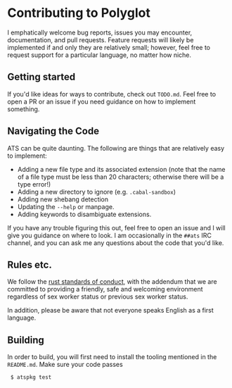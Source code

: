 # Contributing to Polyglot

I emphatically welcome bug reports, issues you may encounter, documentation, and
pull requests. Feature requests will likely be implemented if and only they are
relatively small; however, feel free to request support for a particular
language, no matter how niche.

## Getting started

If you'd like ideas for ways to contribute, check out `TODO.md`. Feel free to
open a PR or an issue if you need guidance on how to implement something.

## Navigating the Code

ATS can be quite daunting. The following are things that are relatively easy to
implement:

  * Adding a new file type and its associated extension (note that the name of
    a file type must be less than 20 characters; otherwise there will be a type
    error!)
  * Adding a new directory to ignore (e.g. `.cabal-sandbox`)
  * Adding new shebang detection
  * Updating the `--help` or manpage.
  * Adding keywords to disambiguate extensions.

If you have any trouble figuring this out, feel free to open an issue and I will
give you guidance on where to look. I am occasionally in the `##ats` IRC
channel, and you can ask me any questions about the code that you'd like.

## Rules etc.
We follow the [rust standards of
conduct](https://www.rust-lang.org/en-US/conduct.html), with the addendum that
we are committed to providing a friendly, safe and welcoming environment
regardless of sex worker status or previous sex worker status.

In addition, please be aware that not everyone speaks English as a first
language.

## Building

In order to build, you will first need to install the tooling mentioned in the
`README.md`. Make sure your code passes

```bash
 $ atspkg test
```
